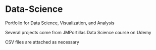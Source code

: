 # Data-Science
Portfolio for Data Science, Visualization, and Analysis


Several projects come from JMPortillas Data Science course on Udemy

CSV files are attached as necessary
